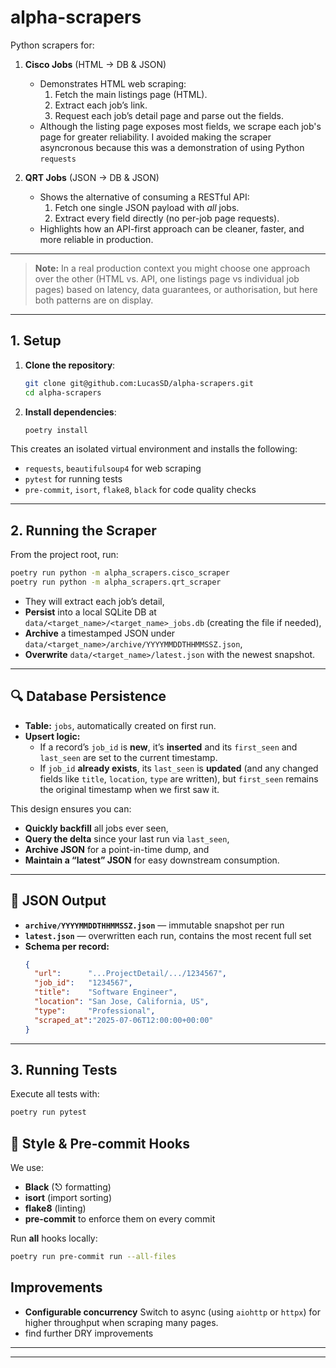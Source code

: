 # alpha-scrapers

Python scrapers for:

1. **Cisco Jobs** (HTML → DB & JSON)
   - Demonstrates HTML web scraping:
     1. Fetch the main listings page (HTML).
     2. Extract each job’s link.
     3. Request each job’s detail page and parse out the fields.
   - Although the listing page exposes most fields, we scrape each job's page for greater reliability. I avoided making the scraper asyncronous because this was a demonstration of using Python `requests`

2. **QRT Jobs** (JSON → DB & JSON)
   - Shows the alternative of consuming a RESTful API:
     1. Fetch one single JSON payload with *all* jobs.
     2. Extract every field directly (no per-job page requests).
   - Highlights how an API-first approach can be cleaner, faster, and more reliable in production.

---

> **Note:** In a real production context you might choose one approach over the other (HTML vs. API, one listings page vs individual job pages) based on latency, data guarantees, or authorisation, but here both patterns are on display.

---

## 1. Setup

1. **Clone the repository**:
   ```bash
   git clone git@github.com:LucasSD/alpha-scrapers.git
   cd alpha-scrapers
   ```

2. **Install dependencies**:
   ```bash
   poetry install
   ```

This creates an isolated virtual environment and installs the following:
- `requests`, `beautifulsoup4` for web scraping
- `pytest` for running tests
- `pre-commit`, `isort`, `flake8`, `black` for code quality checks

---

## 2. Running the Scraper

From the project root, run:
```bash
poetry run python -m alpha_scrapers.cisco_scraper
poetry run python -m alpha_scrapers.qrt_scraper
```

- They will extract each job’s detail,
- **Persist** into a local SQLite DB at `data/<target_name>/<target_name>_jobs.db` (creating the file if needed),
- **Archive** a timestamped JSON under `data/<target_name>/archive/YYYYMMDDTHHMMSSZ.json`,
- **Overwrite** `data/<target_name>/latest.json` with the newest snapshot.

---

## 🔍 Database Persistence
- **Table:** `jobs`, automatically created on first run.
- **Upsert logic:**
  - If a record’s `job_id` is **new**, it’s **inserted** and its `first_seen` and `last_seen` are set to the current timestamp.
  - If `job_id` **already exists**, its `last_seen` is **updated** (and any changed fields like `title`, `location`, `type` are written), but `first_seen` remains the original timestamp when we first saw it.

This design ensures you can:
- **Quickly backfill** all jobs ever seen,
- **Query the delta** since your last run via `last_seen`,
- **Archive JSON** for a point-in-time dump, and
- **Maintain a “latest” JSON** for easy downstream consumption.

---

## 📁 JSON Output

- **`archive/YYYYMMDDTHHMMSSZ.json`** — immutable snapshot per run
- **`latest.json`** — overwritten each run, contains the most recent full set
- **Schema per record:**
  ```json
  {
    "url":      "...ProjectDetail/.../1234567",
    "job_id":   "1234567",
    "title":    "Software Engineer",
    "location": "San Jose, California, US",
    "type":     "Professional",
    "scraped_at":"2025-07-06T12:00:00+00:00"
  }
  ```

---

## 3. Running Tests

Execute all tests with:
```bash
poetry run pytest
```

## 📝 Style & Pre-commit Hooks

We use:

- **Black** (⎋ formatting)
- **isort** (import sorting)
- **flake8** (linting)
- **pre-commit** to enforce them on every commit

Run **all** hooks locally:

```bash
poetry run pre-commit run --all-files
```

## Improvements

 - **Configurable concurrency**
  Switch to async (using `aiohttp` or `httpx`) for higher throughput when scraping many pages.
 - find further DRY improvements


---

---
